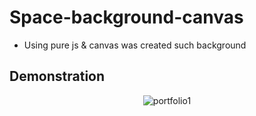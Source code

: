 # Space-background-canvas

- Using pure js & canvas was created such background 

## Demonstration
<p align="center">
  <img src="https://s7.gifyu.com/images/background-space.gif" alt="portfolio1" />
</p>
